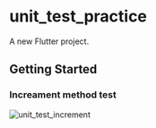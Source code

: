# unit_test_practice

A new Flutter project.

## Getting Started

### Increament method test

![unit_test_increment](https://github.com/hossain-eee/Unit-Testing/assets/101991583/44761129-0686-4add-b974-a72b9e8dc72d)
